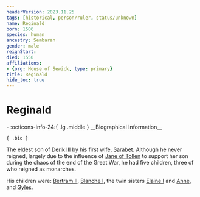 ```yaml
---
headerVersion: 2023.11.25
tags: [historical, person/ruler, status/unknown]
name: Reginald
born: 1506
species: human
ancestry: Sembaran
gender: male
reignStart:
died: 1550
affiliations:
- {org: House of Sewick, type: primary}
title: Reginald
hide_toc: true
---
```

# Reginald
<div class="grid cards ext-narrow-margin ext-one-column" markdown>
- :octicons-info-24:{ .lg .middle } __Biographical Information__

    { .bio }

</div>


The eldest son of [Derik III](<./derik-iii.md>) by his first wife, [Sarabet](<./sarabet.md>). Although he never reigned, largely due to the influence of [Jane of Tollen](<./jane-of-tollen.md>) to support her son during the chaos of the end of the Great War, he had five children, three of who reigned as monarches.

His children were: [Bertram II](<./bertram-ii.md>), [Blanche I](<./blanche-i.md>), the twin sisters [Elaine I](<./elaine-i.md>) and [Anne](<./anne.md>), and [Gyles](<./gyles-of-teckberg.md>).
